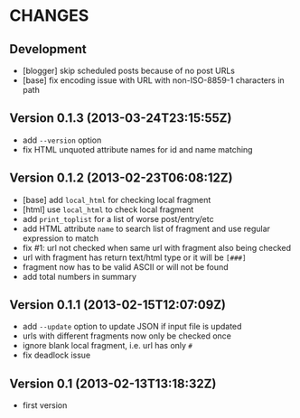 CHANGES
=======

## Development

 * [blogger] skip scheduled posts because of no post URLs
 * [base] fix encoding issue with URL with non-ISO-8859-1 characters in path

## Version 0.1.3 (2013-03-24T23:15:55Z)

 * add `--version` option
 * fix HTML unquoted attribute names for id and name matching

## Version 0.1.2 (2013-02-23T06:08:12Z)

 * [base] add `local_html` for checking local fragment
 * [html] use `local_html` to check local fragment
 * add `print_toplist` for a list of worse post/entry/etc
 * add HTML attribute `name` to search list of fragment and use regular expression to match
 * fix #1: url not checked when same url with fragment also being checked
 * url with fragment has return text/html type or it will be `[###]`
 * fragment now has to be valid ASCII or will not be found
 * add total numbers in summary

## Version 0.1.1 (2013-02-15T12:07:09Z)

 * add `--update` option to update JSON if input file is updated
 * urls with different fragments now only be checked once
 * ignore blank local fragment, i.e. url has only `#`
 * fix deadlock issue

## Version 0.1 (2013-02-13T13:18:32Z)

 * first version
